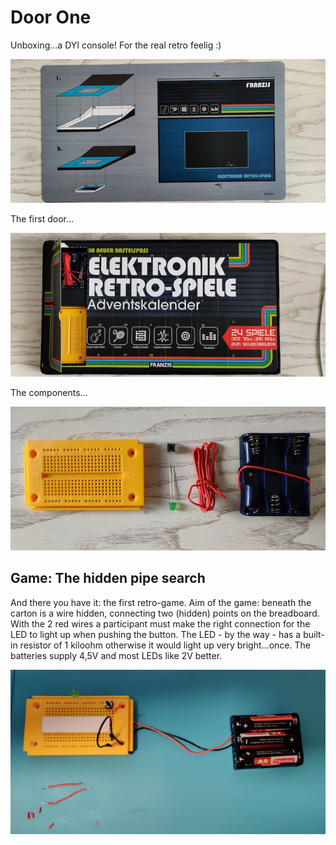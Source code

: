 # Door One

Unboxing...a DYI console! For the real retro feelig :)

![console](console.jpg)

The first door...

![doorone](doorone.jpg)

The components...

![dayone](dayone.jpg)

## Game: The hidden pipe search

And there you have it: the first retro-game. Aim of the game: beneath the carton is a wire hidden, connecting two (hidden) points on the breadboard. With the 2 red wires a participant must make the right connection for the LED to light up when pushing the button. The LED - by the way - has a built-in resistor of 1 kiloohm otherwise it would light up very bright...once. The batteries supply 4,5V and most LEDs like 2V better.

![dayonegame](dayonegame.jpg)